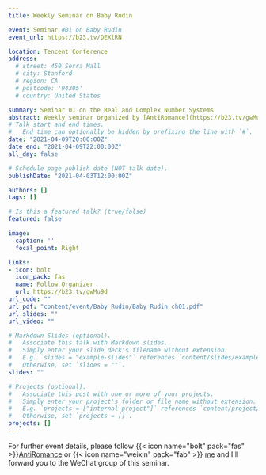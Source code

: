 ```yaml
---
title: Weekly Seminar on Baby Rudin

event: Seminar #01 on Baby Rudin
event_url: https://b23.tv/DEXlRN

location: Tencent Conference
address:
  # street: 450 Serra Mall
  # city: Stanford
  # region: CA
  # postcode: '94305'
  # country: United States

summary: Seminar 01 on the Real and Complex Number Systems
abstract: Weekly seminar organized by [AntiRomance](https://b23.tv/gwMu9d)
# Talk start and end times.
#   End time can optionally be hidden by prefixing the line with `#`.
date: "2021-04-09T20:00:00Z"
date_end: "2021-04-09T22:00:00Z"
all_day: false

# Schedule page publish date (NOT talk date).
publishDate: "2021-04-03T12:00:00Z"

authors: []
tags: []

# Is this a featured talk? (true/false)
featured: false

image:
  caption: ''
  focal_point: Right

links:
- icon: bolt
  icon_pack: fas
  name: Follow Organizer
  url: https://b23.tv/gwMu9d
url_code: ""
url_pdf: "content/event/Baby Rudin/Baby Rudin ch01.pdf"
url_slides: ""
url_video: ""

# Markdown Slides (optional).
#   Associate this talk with Markdown slides.
#   Simply enter your slide deck's filename without extension.
#   E.g. `slides = "example-slides"` references `content/slides/example-slides.md`.
#   Otherwise, set `slides = ""`.
slides: ""

# Projects (optional).
#   Associate this post with one or more of your projects.
#   Simply enter your project's folder or file name without extension.
#   E.g. `projects = ["internal-project"]` references `content/project/deep-learning/index.md`.
#   Otherwise, set `projects = []`.
projects: []
---
```


For further event details, please follow {{< icon name="bolt" pack="fas" >}}[AntiRomance](https://b23.tv/gwMu9d) or {{< icon name="weixin" pack="fab" >}}  [me](https://1drv.ms/u/s!Av0DBqC1uDGdcIz7UPnHOMbAqk8?e=7KApc0) and I'll forward you to the WeChat group of this seminar.
